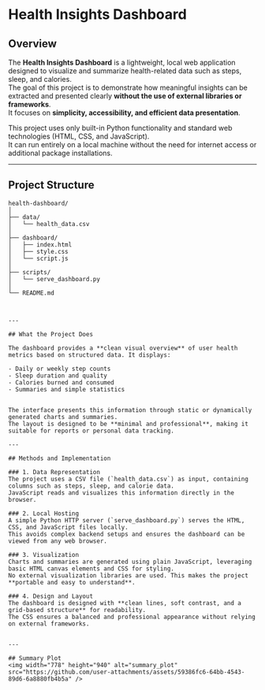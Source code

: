# Health Insights Dashboard

## Overview

The **Health Insights Dashboard** is a lightweight, local web application designed to visualize and summarize health-related data such as steps, sleep, and calories.  
The goal of this project is to demonstrate how meaningful insights can be extracted and presented clearly **without the use of external libraries or frameworks**.  
It focuses on **simplicity, accessibility, and efficient data presentation**.

This project uses only built-in Python functionality and standard web technologies (HTML, CSS, and JavaScript).  
It can run entirely on a local machine without the need for internet access or additional package installations.

---

## Project Structure

```text
health-dashboard/
│
├── data/
│   └── health_data.csv           
│
├── dashboard/
│   ├── index.html                
│   ├── style.css                 
│   └── script.js               
│
├── scripts/
│   └── serve_dashboard.py        
│
└── README.md                    



---

## What the Project Does

The dashboard provides a **clean visual overview** of user health metrics based on structured data. It displays:

- Daily or weekly step counts  
- Sleep duration and quality  
- Calories burned and consumed  
- Summaries and simple statistics


The interface presents this information through static or dynamically generated charts and summaries.  
The layout is designed to be **minimal and professional**, making it suitable for reports or personal data tracking.

---

## Methods and Implementation

### 1. Data Representation
The project uses a CSV file (`health_data.csv`) as input, containing columns such as steps, sleep, and calorie data.  
JavaScript reads and visualizes this information directly in the browser.

### 2. Local Hosting
A simple Python HTTP server (`serve_dashboard.py`) serves the HTML, CSS, and JavaScript files locally.  
This avoids complex backend setups and ensures the dashboard can be viewed from any web browser.

### 3. Visualization
Charts and summaries are generated using plain JavaScript, leveraging basic HTML canvas elements and CSS for styling.  
No external visualization libraries are used. This makes the project **portable and easy to understand**.

### 4. Design and Layout
The dashboard is designed with **clean lines, soft contrast, and a grid-based structure** for readability.  
The CSS ensures a balanced and professional appearance without relying on external frameworks.


--- 

## Summary Plot
<img width="778" height="940" alt="summary_plot" src="https://github.com/user-attachments/assets/59386fc6-64bb-4543-89d6-6a8880fb4b5a" />
